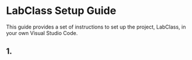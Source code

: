 # LabClass Setup Guide

This guide provides a set of instructions to set up the project, LabClass, in your own Visual Studio Code.

## 1. 
